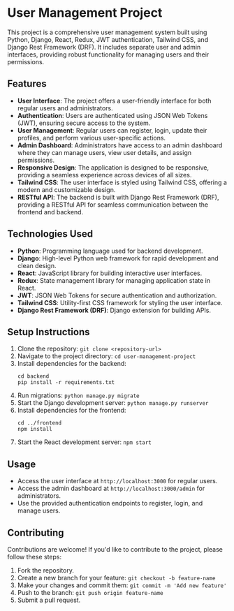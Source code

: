 
# User Management Project

This project is a comprehensive user management system built using Python, Django, React, Redux, JWT authentication, Tailwind CSS, and Django Rest Framework (DRF). It includes separate user and admin interfaces, providing robust functionality for managing users and their permissions.

## Features

- **User Interface**: The project offers a user-friendly interface for both regular users and administrators.
- **Authentication**: Users are authenticated using JSON Web Tokens (JWT), ensuring secure access to the system.
- **User Management**: Regular users can register, login, update their profiles, and perform various user-specific actions.
- **Admin Dashboard**: Administrators have access to an admin dashboard where they can manage users, view user details, and assign permissions.
- **Responsive Design**: The application is designed to be responsive, providing a seamless experience across devices of all sizes.
- **Tailwind CSS**: The user interface is styled using Tailwind CSS, offering a modern and customizable design.
- **RESTful API**: The backend is built with Django Rest Framework (DRF), providing a RESTful API for seamless communication between the frontend and backend.

## Technologies Used

- **Python**: Programming language used for backend development.
- **Django**: High-level Python web framework for rapid development and clean design.
- **React**: JavaScript library for building interactive user interfaces.
- **Redux**: State management library for managing application state in React.
- **JWT**: JSON Web Tokens for secure authentication and authorization.
- **Tailwind CSS**: Utility-first CSS framework for styling the user interface.
- **Django Rest Framework (DRF)**: Django extension for building APIs.

## Setup Instructions

1. Clone the repository: `git clone <repository-url>`
2. Navigate to the project directory: `cd user-management-project`
3. Install dependencies for the backend:
   ```
   cd backend
   pip install -r requirements.txt
   ```
4. Run migrations: `python manage.py migrate`
5. Start the Django development server: `python manage.py runserver`
6. Install dependencies for the frontend:
   ```
   cd ../frontend
   npm install
   ```
7. Start the React development server: `npm start`

## Usage

- Access the user interface at `http://localhost:3000` for regular users.
- Access the admin dashboard at `http://localhost:3000/admin` for administrators.
- Use the provided authentication endpoints to register, login, and manage users.

## Contributing

Contributions are welcome! If you'd like to contribute to the project, please follow these steps:

1. Fork the repository.
2. Create a new branch for your feature: `git checkout -b feature-name`
3. Make your changes and commit them: `git commit -m 'Add new feature'`
4. Push to the branch: `git push origin feature-name`
5. Submit a pull request.
